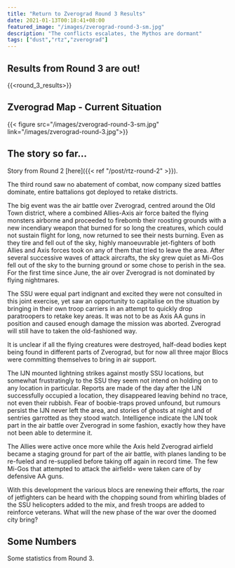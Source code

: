 ```yaml
---
title: "Return to Zverograd Round 3 Results"
date: 2021-01-13T00:18:41+08:00
featured_image: "/images/zverograd-round-3-sm.jpg"
description: "The conflicts escalates, the Mythos are dormant"
tags: ["dust","rtz","zverograd"]
---
```

## Results from Round 3 are out!
{{<round_3_results>}}

## Zverograd Map  - Current Situation
{{< figure src="/images/zverograd-round-3-sm.jpg" link="/images/zverograd-round-3.jpg">}}

## The story so far...
Story from Round 2 [here]({{< ref "/post/rtz-round-2" >}}).

The third round saw no abatement of combat, now company sized battles dominate, entire battalions got deployed to retake districts.

The big event was the air battle over Zverograd, centred around the Old Town district, where a combined Allies-Axis air force baited the flying monsters airborne and proceeded to firebomb their roosting grounds with a new incendiary weapon that burned for so long the creatures, which could not sustain flight for long, now returned to see their nests burning. Even as they tire and fell out of the sky, highly manoeuvrable jet-fighters of both Allies and Axis forces took on any of them that tried to leave the area. After several successive waves of attack aircrafts, the sky grew quiet as Mi-Gos fell out of the sky to the burning ground or some chose to perish in the sea. For the first time since June, the air over Zverograd is not dominated by flying nightmares.

The SSU were equal part indignant and excited they were not consulted in this joint exercise, yet saw an opportunity to capitalise on the situation by bringing in their own troop carriers in an attempt to quickly drop paratroopers to retake key areas. It was not to be as Axis AA guns in position and caused enough damage the mission was aborted. Zverograd will still have to taken the old-fashioned way.

It is unclear if all the flying creatures were destroyed, half-dead bodies kept being found in different parts of Zverograd, but for now all three major Blocs were committing themselves to bring in air support.

The IJN mounted lightning strikes against mostly SSU locations, but somewhat frustratingly to the SSU they seem not intend on holding on to any location in particular. Reports are made of the day after the IJN successfully occupied a location, they disappeared leaving behind no trace, not even their rubbish. Fear of boobie-traps proved unfound, but rumours persist the IJN never left the area, and stories of ghosts at night and of sentries garrotted as they stood watch. Intelligence indicate the IJN took part in the air battle over Zverograd in some fashion, exactly how they have not been able to determine it.

The Allies were active once more while the Axis held Zverograd airfield became a staging ground for part of the air battle, with planes landing to be re-fueled and re-supplied before taking off again in record time. The few Mi-Gos that attempted to attack the airfield= were taken care of by defensive AA guns.

With this development the various blocs are renewing their efforts, the roar of jetfighters can be heard with the chopping sound from whirling blades of the SSU helicopters added to the mix, and fresh troops are added to reinforce veterans. What will the new phase of the war over the doomed city bring?

## Some Numbers
Some statistics from Round 3.

